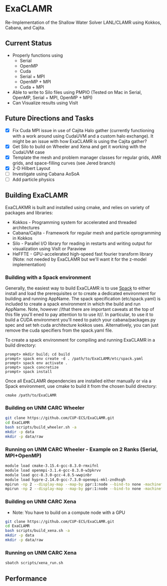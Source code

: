 # ExaCLAMR

Re-Implementation of the Shallow Water Solver LANL/CLAMR using Kokkos, Cabana, and Cajita.

## Current Status

- Properly functions using
  - Serial
  - OpenMP
  - Cuda
  - Serial + MPI
  - OpenMP + MPI
  - Cuda + MPI
- Able to write to Silo files using PMPIO (Tested on Mac in Serial, OpenMP, Serial + MPI, OpenMP + MPI)
- Can Visualize results using VisIt

## Future Directions and Tasks

- [x] Fix Cuda MPI issue in use of Cajita Halo gather (currently functioning with a work around using CudaUVM and a custom halo exchange). It might be an issue with how ExaCLAMR is using the Cajita gather?
- [x] Get Silo to build on Wheeler and Xena and get it working with the CudaUVM case
- [x] Template the mesh and problem manager classes for regular grids, AMR grids, and space-filling curves (see Jered branch)
- [x] 2-D Hilbert Layout
- [ ] Investigate using Cabana AoSoA
- [ ] Add particle physics

## Building ExaCLAMR
ExaCLAKMR is built and installed using cmake, and relies on variety of packages and
libraries:
  * Kokkos - Programming system for accelerated and threaded architectures
  * Cabana/Cajita - Framework for regular mesh and particle oprogramming in Kokkos
  * Silo - Parallel I/O library for reading in restarts and writing output for
    visualization using VisIt or Paraview
  * HeFFTE - GPU-accelerated high-speed fast fourier transform library (Note: not
    needed by ExaCLAMR but we'll want it for the z-model implementation)

### Building with a Spack environment

Generally, the easiest way to build ExaCLAMR is to use [Spack](http://spack.io) to
either install and load the prerequisites or to create a dedicated environment
for building and running AppName. The spack specification (etc/spack.yaml) is
included to create a spack environment in which the build and run AppName. Note, however
//that there are important caveats at the top of this file you'll ened to pay attention to
to use it//. In particular, to use it to build a CUDA environment you'll need to patch your
cabana/packages.py spec and set teh cuda architecture kokkos uses. Alternatively, you
can just remove the cuda specifiers from the spack.yaml file.

To create a spack environment for compiling and running ExaCLAMR in a build directory:

```
prompt> mkdir build; cd build
prompt> spack env create -d . /path/to/ExaCLAMR/etc/spack.yaml
prompt> spack env activate .
prompt> spack concretize
prompt> spack install
```

Once all ExaCLAMR dependencies are installed either manually or via a
Spack environment, use cmake to build it from the chosen build
directory:
```
cmake /path/to/ExaCLAMR
```

### Building on UNM CARC Wheeler

```bash
git clone https://github.com/CUP-ECS/ExaCLAMR.git
cd ExaCLAMR
bash scripts/build_wheeler.sh -a
mkdir -p data
mkdir -p data/raw
```

### Running on UNM CARC Wheeler - Example on 2 Ranks (Serial, MPI+OpenMP)
```bash
module load cmake-3.15.4-gcc-8.3.0-rmxifnl
module load openmpi-3.1.4-gcc-8.3.0-w3pkrvv
module load gcc-8.3.0-gcc-4.8.5-wwpinbr
module load hypre-2.14.0-gcc-7.3.0-openmpi-mkl-zndhsgh
mpirun -np 2 --display-map --map-by ppr:1:node --bind-to none -machinefile $PBS_NODEFILE -x PATH -x LD_LIBRARY_PATH ./build/examples/DamBreak
mpirun -np 2 --display-map --map-by ppr:1:node --bind-to none -machinefile $PBS_NODEFILE -x PATH -x LD_LIBRARY_PATH ./build/examples/DamBreak -mopenmp
```

### Building on UNM CARC Xena

- Note: You have to build on a compute node with a GPU

```bash
git clone https://github.com/CUP-ECS/ExaCLAMR.git
cd ExaCLAMR
bash scripts/build_xena.sh -a
mkdir -p data
mkdir -p data/raw
```

### Running on UNM CARC Xena

```bash
sbatch scripts/xena_run.sh
```

## Performance
